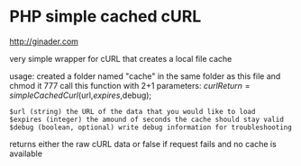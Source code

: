 PHP simple cached cURL
======================
http://ginader.com

very simple wrapper for cURL that creates a local file cache

usage: created a folder named "cache" in the same folder as this file and chmod it 777
call this function with 2+1 parameters:
$curlReturn = simpleCachedCurl($url,$expires,$debug);

    $url (string) the URL of the data that you would like to load
    $expires (integer) the amound of seconds the cache should stay valid
    $debug (boolean, optional) write debug information for troubleshooting

returns either the raw cURL data or false if request fails and no cache is available
